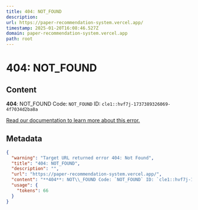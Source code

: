 ```yaml
---
title: 404: NOT_FOUND
description: 
url: https://paper-recommendation-system.vercel.app/
timestamp: 2025-01-20T16:08:46.527Z
domain: paper-recommendation-system.vercel.app
path: root
---
```


# 404: NOT_FOUND



## Content

**404**: NOT\_FOUND Code: `NOT_FOUND` ID: `cle1::hvf7j-1737389326069-4f7034d2ba8a`

[Read our documentation to learn more about this error.](https://vercel.com/docs/errors/platform-error-codes#not_found)

## Metadata

```json
{
  "warning": "Target URL returned error 404: Not Found",
  "title": "404: NOT_FOUND",
  "description": "",
  "url": "https://paper-recommendation-system.vercel.app/",
  "content": "**404**: NOT\\_FOUND Code: `NOT_FOUND` ID: `cle1::hvf7j-1737389326069-4f7034d2ba8a`\n\n[Read our documentation to learn more about this error.](https://vercel.com/docs/errors/platform-error-codes#not_found)",
  "usage": {
    "tokens": 66
  }
}
```
